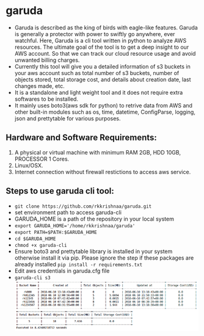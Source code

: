 # garuda
* Garuda is described as the king of birds with eagle-like features. Garuda is generally a protector with power to swiftly go anywhere, ever watchful. Here, Garuda is a cli tool written in python to analyze AWS resources. The ultimate goal of the tool is to get a deep insight to our AWS account. So that we can track our cloud resource usage and avoid unwanted billing charges.
* Currently this tool will give you a detailed information of s3 buckets in your aws account such as total number of s3 buckets, number of objects stored, total storage cost, and details about creation date, last changes made, etc.
* It is a standalone and light weight tool and it does not require extra softwares to be installed.
* It mainly uses boto3(aws sdk for python) to retrive data from AWS and other built-in modules such as os, time, datetime, ConfigParse, logging, json and prettytable for various purposes.

Hardware and Software Requirements:
------------------------------------
1. A physical or virtual machine with minimum RAM 2GB, HDD 10GB, PROCESSOR 1 Cores.
2. Linux/OSX.
3. Internet connection without firewall restictions to access aws service.

Steps to use garuda cli tool:
------------------------------
* `git clone https://github.com/rkkrishnaa/garuda.git`
* set environment path to access garuda-cli
* GARUDA_HOME is a path of the repository in your local system
* `export GARUDA_HOME='/home/rkkrishnaa/garuda'`
* ``export PATH=$PATH:$GARUDA_HOME``
* `cd $GARUDA_HOME`
* `chmod +x garuda-cli`
* Ensure boto3 and prettytable library is installed in your system otherwise install it via pip. Please ignore the step if  these packages are already installed
`pip install -r requirements.txt`
* Edit aws credentials in garuda.cfg file
* `garuda-cli s3`
![garuda](garuda-cli-s3.png?raw=true)
